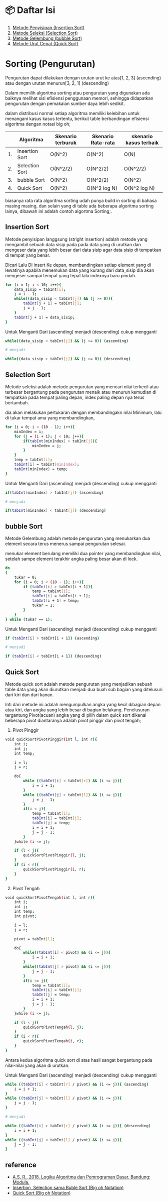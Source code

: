 # 📦 Daftar Isi

1. [Metode Penyisipan (Insertion Sort)](#insertion-Sort)
2. [Metode Seleksi (Selection Sort)](#Selection-Sort)
3. [Metode Gelembung (bubble Sort)](#bubble-Sort)
4. [Metode Urut Cepat (Quick Sort)](#Quick-Sort)

# Sorting (Pengurutan)

Pengurutan dapat dilakukan dengan urutan urut ke atas[1, 2, 3] (ascending) atau dengan urutan menurun[3, 2, 1] (descending)

Dalam memilih algoritma sorting atau pengurutan yang digunakan ada baiknya melihat sisi efisiensi penggunaan memori, sehingga didapatkan pengurutan dengan pemakaian sumber daya lebih sedikit.

dalam distribusi normal setiap algoritma memiliki kelebihan untuk menangani kasus kasus tertentu, berikut table berbandingan efisiensi algoritma dengan notasi big oh;

|     | Algoritma      | Skenario terburuk | Skenario Rata-rata | skenario kasus terbaik |
| --- | -------------- | ----------------- | ------------------ | ---------------------- |
| 1.  | Insertion Sort | O(N^2)            | O(N^2)             | O(N)                   |
| 2.  | Selection Sort | O(N^2/2)          | O(N^2/2)           | O(N^2/2)               |
| 3.  | bubble Sort    | O(N^2)            | O(N^2/2)           | O(N^2)                 |
| 4.  | Quick Sort     | O(N^2)            | O(N^2 log N)       | O(N^2 log N)           |

biasanya rata rata algoritma sorting udah punya build in sorting di bahasa masing masing, dan selain yang di table ada beberapa algoritma sorting lainya, dibawah ini adalah contoh algortma Sorting;.

## Insertion Sort

Metode penyisipan langgsung (stright insertion) adalah metode yang mengambil sebuah data sisip pada pada data yang di urutkan dan mengeser data yang lebih besar dari data sisip agar data sisip di tempatkan di tempat yang benar.

Dicari Lalu Di insert Ke depan, membandingkan setiap element yang di lewatinya apabila menemukan data yang kurang dari data_sisip dia akan mengeser sampai tempat yang tepat lalu indexnya baru pindah.

```bash
for (i = 1; i < 10; i++){
    data_sisip = tabInt[i];
    j = i - 1;
    while((data_sisip < tabInt[j]) && (j >= 0)){
        tabInt[j + 1] = tabInt[j];
        j = j - 1;
    }
    tabInt[j + 1] = data_sisip;
}
```

Untuk Menganti Dari (ascending) menjadi (descending) cukup mengganti

```bash
while((data_sisip < tabInt[j]) && (j >= 0)) (ascending)

# menjadi

while((data_sisip > tabInt[j]) && (j >= 0)) (descending)
```

## Selection Sort

Metode seleksi adalah metode pengurutan yang mencari nilai terkecil atau terbesar bergantung pada pengurutan menaik atau menurun kemudian di tempatkan pada tempat paling depan, index paling depan nya terus bertambah.

dia akan melakukan pertukaran dengan membandingakn nilai Minimum, lalu di tukar tempat ama yang membandingkan,

```bash
for (i = 0; i < (10 - 1); i++){
    minIndex = i;
    for (j = (i + 1); j < 10; j++){
        if(tabInt[minIndex] > tabInt[j]){
            minIndex = j;
        }
    }
    temp = tabInt[i];
    tabInt[i] = tabInt[minIndex];
    tabInt[minIndex] = temp;
}
```

Untuk Menganti Dari (ascending) menjadi (descending) cukup mengganti

```bash
if(tabInt[minIndex] > tabInt[j]) (ascending)

# menjadi

if(tabInt[minIndex] < tabInt[j]) (descending)
```

## bubble Sort

Metode Gelembung adalah metode pengurutan yang menukarkan dua element secara terus menerus sampai pengurutan selesai.

menukar element berulang memiliki dua pointer yang membandingkan nilai, setelah sampe element terakhir angka paling besar akan di lock.

```bash
do
{
    tukar = 0;
    for (i = 0; i < (10 - 1); i++){
        if (tabInt[i] > tabInt[i + 1]){
            temp = tabInt[i];
            tabInt[i] = tabInt[i + 1];
            tabInt[i + 1] = temp;
            tukar = 1;
        }
    }
} while (tukar == 1);
```

Untuk Menganti Dari (ascending) menjadi (descending) cukup mengganti

```bash
if (tabInt[i] > tabInt[i + 1]) (ascending)

# menjadi

if (tabInt[i] < tabInt[i + 1]) (descending)
```

## Quick Sort

Metode quick sort adalah metode pengurutan yang menjadikan sebuah table data yang akan diurutkan menjadi dua buah sub bagian yang ditelusuri dari kiri dan dari kanan.

Inti dari metode ini adalah mengumpulkan angka yang kecil dibagian depan atau kiri, dan angka yang lebih besar di bagian belakang. Penelusuran tergantung Pivot(acuan) angka yang di pilih dalam quick sort dikenal beberapa pivot diantaranya adalah pivot pinggir dan pivot tengah;

1. Pivot Pinggir

```bash
void quickSortPivotPinggir(int l, int r){
    int i;
    int j;
    int temp;

    i = l;
    j = r;

    do{
        while ((tabInt[i] < tabInt[r]) && (i <= j)){
            i = i + 1;
        }
        while ((tabInt[j] > tabInt[l]) && (i <= j)){
            j = j - 1;
        }
        if(i < j){
            temp = tabInt[i];
            tabInt[i] = tabInt[j];
            tabInt[j] = temp;
            i = i + 1;
            j = j - 1;
        }
    }while (i <= j);

    if (l < j){
        quickSortPivotPinggir(l, j);
    }
    if (i < r){
        quickSortPivotPinggir(i, r);
    }
}
```

2. Pivot Tengah

```bash
void quickSortPivotTengah(int l, int r){
    int i;
    int j;
    int temp;
    int pivot;

    i = l;
    j = r;

    pivot = tabInt[l];

    do{
        while((tabInt[i] < pivot) && (i <= j)){
            i = i + 1;
        }
        while((tabInt[j] > pivot) && (i <= j)){
            j = j - 1;
        }
        if(i <= j){
            temp = tabInt[i];
            tabInt[i] = tabInt[j];
            tabInt[j] = temp;
            i = i + 1;
            j = j - 1;
        }
    }while (i <= j);

    if (l < j){
        quickSortPivotTengah(l, j);
    }
    if (i < r){
        quickSortPivotTengah(i, r);
    }
}
```

Antara kedua algoritma quick sort di atas hasil sangat bergantung pada nilai-nilai yang akan di urutkan.

Untuk Menganti Dari (ascending) menjadi (descending) cukup mengganti

```bash
while ((tabInt[i] < tabInt[r] / pivot) && (i <= j)){ (ascending)
    i = i + 1;
}
while ((tabInt[j] > tabInt[l] / pivot) && (i <= j)){
    j = j - 1;
}

# menjadi

while ((tabInt[i] > tabInt[r] / pivot) && (i <= j)){ (descending)
    i = i + 1;
}
while ((tabInt[j] < tabInt[l] / pivot) && (i <= j)){
    j = j - 1;
}
```

## reference

- [A.S, R., 2018. Logika Algoritma dan Pemrograman Dasar. Bandung: Modula.](http://rosa-as.id/buku/df.php?df=7)
- [Insertion, Selection sama Buble Sort (Big oh Notation)](https://www.youtube.com/watch?v=Un3qTGXU6sM&list=PL54Ypjb3VYvDS2yvvWr3hpnvVKDPh4Gg6&index=5)
- [Quick Sort (Big oh Notation)](https://informatika.stei.itb.ac.id/~rinaldi.munir/Matdis/2008-2009/Makalah2008/Makalah0809-019.pdf)
